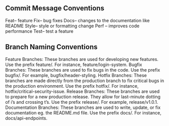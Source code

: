 ## Commit Message Conventions
Feat– feature
Fix– bug fixes
Docs– changes to the documentation like README
Style– style or formatting change 
Perf – improves code performance
Test– test a feature

## Branch Naming Conventions
Feature Branches: These branches are used for developing new features. Use the prefix feature/. For instance, feature/login-system.
Bugfix Branches: These branches are used to fix bugs in the code. Use the prefix bugfix/. For example, bugfix/header-styling.
Hotfix Branches: These branches are made directly from the production branch to fix critical bugs in the production environment. Use the prefix hotfix/. For instance, hotfix/critical-security-issue.
Release Branches: These branches are used to prepare for a new production release. They allow for last-minute dotting of i’s and crossing t’s. Use the prefix release/. For example, release/v1.0.1.
Documentation Branches: These branches are used to write, update, or fix documentation eg. the README.md file. Use the prefix docs/. For instance, docs/api-endpoints.